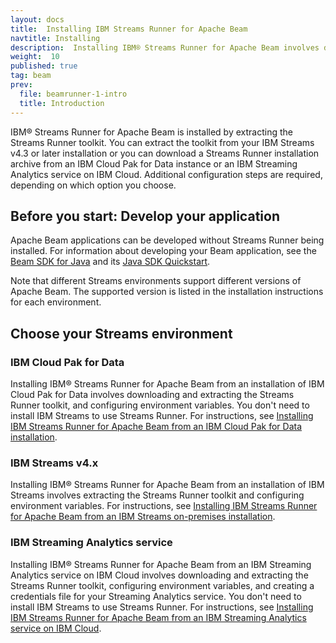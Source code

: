 ```yaml
---
layout: docs
title:  Installing IBM Streams Runner for Apache Beam
navtitle: Installing
description:  Installing IBM® Streams Runner for Apache Beam involves downloading and extracting the Streams Runner toolkit, configuring environment variables, and creating a credentials file for your Streaming Analytics service.
weight:  10
published: true
tag: beam
prev:
  file: beamrunner-1-intro
  title: Introduction
---
```


IBM® Streams Runner for Apache Beam is installed by extracting the Streams Runner toolkit. You can extract the toolkit from your IBM Streams v4.3 or later installation or you can download a Streams Runner installation archive from an IBM Cloud Pak for Data instance or an IBM Streaming Analytics service on IBM Cloud. Additional configuration steps are required, depending on which option you choose.

## Before you start: Develop your application
Apache Beam applications can be developed without Streams Runner being installed. For information about developing your Beam application, see the [Beam SDK for Java](https://beam.apache.org/documentation/sdks/java/) and its [Java SDK Quickstart](https://beam.apache.org/get-started/quickstart-java/).

Note that different Streams environments support different versions of Apache
Beam. The supported version is listed in the installation instructions for each
environment.

## Choose your Streams environment

### IBM Cloud Pak for Data
Installing IBM® Streams Runner for Apache Beam from an installation of IBM Cloud Pak for Data involves downloading and extracting the Streams Runner toolkit, and configuring environment variables. You don't need to install IBM Streams to use Streams Runner. For instructions, see [Installing IBM Streams Runner for Apache Beam from an IBM Cloud Pak for Data installation](../beamrunner-2c-cp4d).

### IBM Streams v4.x
Installing IBM® Streams Runner for Apache Beam from an installation of IBM Streams involves extracting the Streams Runner toolkit and configuring environment variables. For instructions, see [Installing IBM Streams Runner for Apache Beam from an IBM Streams on-premises installation](../beamrunner-2a-onprem).

### IBM Streaming Analytics service
Installing IBM® Streams Runner for Apache Beam from an IBM Streaming Analytics service on IBM Cloud involves downloading and extracting the Streams Runner toolkit, configuring environment variables, and creating a credentials file for your Streaming Analytics service. You don't need to install IBM Streams to use Streams Runner. For instructions, see [Installing IBM Streams Runner for Apache Beam from an IBM Streaming Analytics service on IBM Cloud](../beamrunner-2b-sas).
